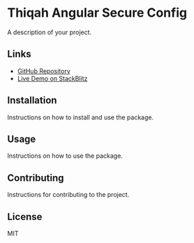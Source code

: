 # Thiqah Angular Secure Config

A description of your project.

## Links

- [GitHub Repository](https://github.com/Akmahmoud2024/thiqah_resources)
- [Live Demo on StackBlitz](https://stackblitz.com/github/Akmahmoud2024/thiqah_resources)

## Installation

Instructions on how to install and use the package.

## Usage

Instructions on how to use the package.

## Contributing

Instructions for contributing to the project.

## License

MIT
